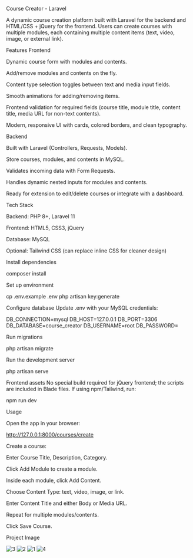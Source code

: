 Course Creator - Laravel 

A dynamic course creation platform built with Laravel for the backend and HTML/CSS + jQuery for the frontend. Users can create courses with multiple modules, each containing multiple content items (text, video, image, or external link).

Features
Frontend

Dynamic course form with modules and contents.

Add/remove modules and contents on the fly.

Content type selection toggles between text and media input fields.

Smooth animations for adding/removing items.

Frontend validation for required fields (course title, module title, content title, media URL for non-text contents).

Modern, responsive UI with cards, colored borders, and clean typography.

Backend

Built with Laravel (Controllers, Requests, Models).

Store courses, modules, and contents in MySQL.

Validates incoming data with Form Requests.

Handles dynamic nested inputs for modules and contents.

Ready for extension to edit/delete courses or integrate with a dashboard.

Tech Stack

Backend: PHP 8+, Laravel 11

Frontend: HTML5, CSS3, jQuery

Database: MySQL

Optional: Tailwind CSS (can replace inline CSS for cleaner design)




Install dependencies

composer install



Set up environment

cp .env.example .env
php artisan key:generate


Configure database
Update .env with your MySQL credentials:

DB_CONNECTION=mysql
DB_HOST=127.0.0.1
DB_PORT=3306
DB_DATABASE=course_creator
DB_USERNAME=root
DB_PASSWORD=


Run migrations

php artisan migrate


Run the development server

php artisan serve


Frontend assets
No special build required for jQuery frontend; the scripts are included in Blade files. If using npm/Tailwind, run:

npm run dev

Usage

Open the app in your browser:

http://127.0.0.1:8000/courses/create


Create a course:

Enter Course Title, Description, Category.

Click Add Module to create a module.

Inside each module, click Add Content.

Choose Content Type: text, video, image, or link.

Enter Content Title and either Body or Media URL.

Repeat for multiple modules/contents.

Click Save Course.





Project Image

![3](https://github.com/user-attachments/assets/382fd7f0-236e-45d6-ada2-6009f07093e5)
![2](https://github.com/user-attachments/assets/4eb50898-fe12-46b7-a6f5-5edbfc33a998)
![1](https://github.com/user-attachments/assets/a2ea8561-5007-4833-9848-2490faf7f9d0)
![4](https://github.com/user-attachments/assets/2c7d2c1d-6650-4f65-baa9-830db1cc3a0f)
